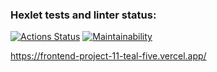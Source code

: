 ### Hexlet tests and linter status:
[![Actions Status](https://github.com/VgomerV/frontend-project-11/actions/workflows/hexlet-check.yml/badge.svg)](https://github.com/VgomerV/frontend-project-11/actions)
[![Maintainability](https://api.codeclimate.com/v1/badges/6d14b65573cc8c89ab08/maintainability)](https://codeclimate.com/github/VgomerV/frontend-project-11/maintainability)

https://frontend-project-11-teal-five.vercel.app/